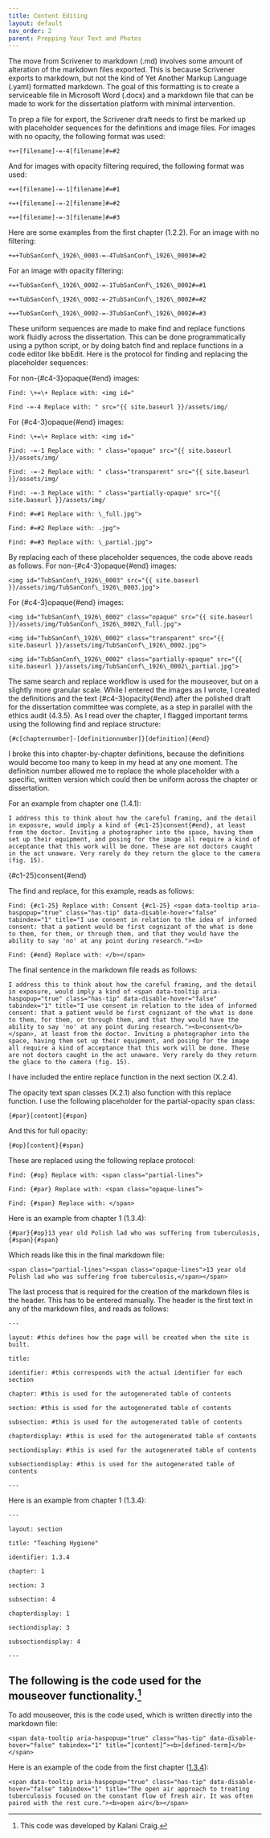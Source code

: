 ```yaml
---
title: Content Editing 
layout: default
nav_order: 2
parent: Prepping Your Text and Photos
---
```


The move from Scrivener to markdown (.md) involves some amount of alteration of the markdown files exported. This is because Scrivener exports to markdown, but not the kind of Yet Another Markup Language (.yaml) formatted markdown. The goal of this formatting is to create a serviceable file in Microsoft Word (.docx) and a markdown file that can be made to work for the dissertation platform with minimal intervention.

To prep a file for export, the Scrivener draft needs to first be marked up with placeholder sequences for the definitions and image files. For images with no opacity, the following format was used:

    +=+[filename]-=-4[filename]#=#2

And for images with opacity filtering required, the following format was used:

    +=+[filename]-=-1[filename]#=#1

    +=+[filename]-=-2[filename]#=#2

    +=+[filename]-=-3[filename]#=#3

Here are some examples from the first chapter (1.2.2). For an image with no filtering:

    +=+TubSanConf\_1926\_0003-=-4TubSanConf\_1926\_0003#=#2

For an image with opacity filtering:

    +=+TubSanConf\_1926\_0002-=-1TubSanConf\_1926\_0002#=#1

    +=+TubSanConf\_1926\_0002-=-2TubSanConf\_1926\_0002#=#2

    +=+TubSanConf\_1926\_0002-=-3TubSanConf\_1926\_0002#=#3

These uniform sequences are made to make find and replace functions work fluidly across the dissertation. This can be done programmatically using a python script, or by doing batch find and replace functions in a code editor like bbEdit. Here is the protocol for finding and replacing the placeholder sequences:

For non-{#c4-3}opaque{#end} images:

    Find: \+=\+ Replace with: <img id="

    Find -=-4 Replace with: " src="{{ site.baseurl }}/assets/img/

For {#c4-3}opaque{#end} images:

    Find: \+=\+ Replace with: <img id="

    Find: -=-1 Replace with: " class="opaque" src="{{ site.baseurl }}/assets/img/

    Find: -=-2 Replace with: " class="transparent" src="{{ site.baseurl }}/assets/img/

    Find: -=-3 Replace with: " class="partially-opaque" src="{{ site.baseurl }}/assets/img/

    Find: #=#1 Replace with: \_full.jpg">

    Find: #=#2 Replace with: .jpg">

    Find: #=#3 Replace with: \_partial.jpg">

By replacing each of these placeholder sequences, the code above reads as follows. For non-{#c4-3}opaque{#end} images:

    <img id="TubSanConf\_1926\_0003" src="{{ site.baseurl }}/assets/img/TubSanConf\_1926\_0003.jpg">

For {#c4-3}opaque{#end} images:

    <img id="TubSanConf\_1926\_0002" class="opaque" src="{{ site.baseurl }}/assets/img/TubSanConf\_1926\_0002\_full.jpg">

    <img id="TubSanConf\_1926\_0002" class="transparent" src="{{ site.baseurl }}/assets/img/TubSanConf\_1926\_0002.jpg">

    <img id="TubSanConf\_1926\_0002" class="partially-opaque" src="{{ site.baseurl }}/assets/img/TubSanConf\_1926\_0002\_partial.jpg">

The same search and replace workflow is used for the mouseover, but on a slightly more granular scale. While I entered the images as I wrote, I created the definitions and the text {#c4-3}opacity{#end} after the polished draft for the dissertation committee was complete, as a step in parallel with the ethics audit (4.3.5). As I read over the chapter, I flagged important terms using the following find and replace structure:

    {#c[chapternumber]-[definitionnumber]}[definition]{#end}

I broke this into chapter-by-chapter definitions, because the definitions would become too many to keep in my head at any one moment. The definition number allowed me to replace the whole placeholder with a specific, written version which could then be uniform across the chapter or dissertation.

For an example from chapter one (1.4.1):

    I address this to think about how the careful framing, and the detail in exposure, would imply a kind of {#c1-25}consent{#end}, at least from the doctor. Inviting a photographer into the space, having them set up their equipment, and posing for the image all require a kind of acceptance that this work will be done. These are not doctors caught in the act unaware. Very rarely do they return the glace to the camera (fig. 15).

{#c1-25}consent{#end}

The find and replace, for this example, reads as follows:

    Find: {#c1-25} Replace with: Consent {#c1-25} <span data-tooltip aria-haspopup="true" class="has-tip" data-disable-hover="false" tabindex="1" title="I use consent in relation to the idea of informed consent: that a patient would be first cognizant of the what is done to them, for them, or through them, and that they would have the ability to say 'no' at any point during research."><b> 

    Find: {#end} Replace with: </b></span>

The final sentence in the markdown file reads as follows:

    I address this to think about how the careful framing, and the detail in exposure, would imply a kind of <span data-tooltip aria-haspopup="true" class="has-tip" data-disable-hover="false" tabindex="1" title="I use consent in relation to the idea of informed consent: that a patient would be first cognizant of the what is done to them, for them, or through them, and that they would have the ability to say 'no' at any point during research."><b>consent</b></span>, at least from the doctor. Inviting a photographer into the space, having them set up their equipment, and posing for the image all require a kind of acceptance that this work will be done. These are not doctors caught in the act unaware. Very rarely do they return the glace to the camera (fig. 15).

I have included the entire replace function in the next section (X.2.4).

The opacity text span classes (X.2.1) also function with this replace function. I use the following placeholder for the partial-opacity span class:

    {#par}[content]{#span}

And this for full opacity:

    {#op}[content}{#span}

These are replaced using the following replace protocol:

    Find: {#op} Replace with: <span class="partial-lines”>

    Find: {#par} Replace with: <span class="opaque-lines”>

    Find: {#span} Replace with: </span>

Here is an example from chapter 1 (1.3.4):

    {#par}{#op}13 year old Polish lad who was suffering from tuberculosis,{#span}{#span}

Which reads like this in the final markdown file:

    <span class="partial-lines"><span class="opaque-lines">13 year old Polish lad who was suffering from tuberculosis,</span></span> 

The last process that is required for the creation of the markdown files is the header. This has to be entered manually. The header is the first text in any of the markdown files, and reads as follows:

    ---

    layout: #this defines how the page will be created when the site is built.

    title:

    identifier: #this corresponds with the actual identifier for each section

    chapter: #this is used for the autogenerated table of contents

    section: #this is used for the autogenerated table of contents

    subsection: #this is used for the autogenerated table of contents

    chapterdisplay: #this is used for the autogenerated table of contents

    sectiondisplay: #this is used for the autogenerated table of contents

    subsectiondisplay: #this is used for the autogenerated table of contents

    ---

Here is an example from chapter 1 (1.3.4):

    ---

    layout: section

    title: "Teaching Hygiene"

    identifier: 1.3.4

    chapter: 1

    section: 3

    subsection: 4

    chapterdisplay: 1

    sectiondisplay: 3

    subsectiondisplay: 4

    ---
    
## The following is the code used for the mouseover functionality.[^fn1]

To add mouseover, this is the code used, which is written directly into the markdown file:

    <span data-tooltip aria-haspopup="true" class="has-tip" data-disable-hover="false" tabindex="1" title=“[content]“><b>[defined-term]</b></span>

Here is an example of the code from the first chapter (<a href="{{ site.baseurl }}/narrative/1_3_4">1.3.4</a>):

    <span data-tooltip aria-haspopup="true" class="has-tip" data-disable-hover="false" tabindex="1" title="The open air approach to treating tuberculosis focused on the constant flow of fresh air. It was often paired with the rest cure."><b>open air</b></span>

<div class="style-divider">
 	<div class="line"></div>
</div>

[^fn1]: This code was developed by Kalani Craig.